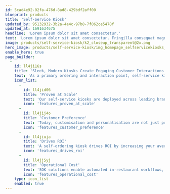 ```yaml
---
id: 5cad4e92-02fa-476d-8ad8-429bdf2aff00
blueprint: products
title: 'Self-Service Kiosk'
updated_by: 95132932-3b2a-4a4c-97b8-7f062ce5478f
updated_at: 1691634675
headline: 'Lorem ipsum dolor sit amet consectetur.'
text: 'Lorem ipsum dolor sit amet consectetur. Fringilla consequat magna pellentesque scelerisque nunc nunc pellentesque neque. Cras lectus fermentum elit sit diam. Habitant a id quis et urna scelerisque. Mauris faucibus tellus mi et enim aliquet.'
image: products/self-service-kiosk/k2_closeup_transparent@2x.png
hero_image: products/self-service-kiosk/img_homepage_selfservicekiosks_hero.jpg
enable_hero: true
page_builder:
  -
    id: ll4ji16s
    title: 'Sleek, Modern Kiosks Create Engaging Customer Interactions'
    text: 'As a primary ordering and interaction point, self-service kiosks positively impact the customer experience and drive measurable results for your business.'
    icon_list:
      -
        id: ll4jid06
        title: 'Proven at Scale'
        text: 'Our self-service kiosks are deployed across leading brands in thousands of global locations and are proven to meet unique needs at scale.'
        icon: 'features_proven_at_scale'
      -
        id: ll4jij4o
        title: 'Customer Preference'
        text: 'Today, customisation and personalisation are not just preferred – they’re expected. Our kiosks meet customers where and how they prefer to order.'
        icon: 'features_customer_preference'
      -
        id: ll4jiuja
        title: 'Drives ROI'
        text: 'A self-ordering kiosk drives ROI by increasing your average check size, reducing visitor wait times, and improving customer experience.'
        icon: 'features_drives_roi'
      -
        id: ll4jj5yj
        title: 'Operational Cost'
        text: 'SOK solutions enable automated in-restaurant workflows, resulting in reduced operational costs.'
        icon: 'features_operational_cost'
    type: icon_list
    enabled: true
---
```


